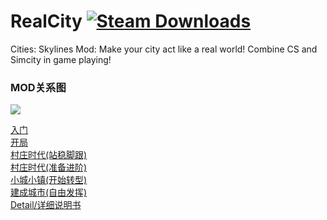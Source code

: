 ﻿# RealCity [![Steam Downloads](https://img.shields.io/steam/downloads/1192503086.svg?label=Steam%20downloads&logo=steam)](https://steamcommunity.com/sharedfiles/filedetails/?id=1192503086)
Cities: Skylines Mod: Make your city act like a real world! Combine CS and Simcity in game playing!

### MOD关系图
![](https://github.com/pcfantasy/RealCity/blob/master/img/RealCityMod%E5%85%B3%E7%B3%BB%E5%9B%BE.jpg)

[入门](https://github.com/pcfantasy/RealCity/blob/master/%E4%B8%AD%E6%96%87%E6%94%BB%E7%95%A5/%E5%85%A5%E9%97%A8.md) <br>
[开局](https://github.com/pcfantasy/RealCity/blob/master/%E4%B8%AD%E6%96%87%E6%94%BB%E7%95%A5/%E5%BC%80%E5%B1%80.md) <br>
[村庄时代(站稳脚跟)](https://github.com/pcfantasy/RealCity/blob/master/%E4%B8%AD%E6%96%87%E6%94%BB%E7%95%A5/%E6%9D%91%E5%BA%84%E6%97%B6%E4%BB%A3(%E7%AB%99%E7%A8%B3%E8%84%9A%E8%B7%9F).md) <br>
[村庄时代(准备进阶)](https://github.com/pcfantasy/RealCity/blob/master/%E4%B8%AD%E6%96%87%E6%94%BB%E7%95%A5/%E6%9D%91%E5%BA%84%E6%97%B6%E4%BB%A3(%E5%87%86%E5%A4%87%E8%BF%9B%E9%98%B6).md) <br>
[小城小镇(开始转型)](https://github.com/pcfantasy/RealCity/blob/master/%E4%B8%AD%E6%96%87%E6%94%BB%E7%95%A5/%E5%B0%8F%E5%9F%8E%E5%B0%8F%E9%95%87(%E5%BC%80%E5%A7%8B%E8%BD%AC%E5%9E%8B).md) <br>
[建成城市(自由发挥)](https://github.com/pcfantasy/RealCity/blob/master/%E4%B8%AD%E6%96%87%E6%94%BB%E7%95%A5/%E5%BB%BA%E6%88%90%E5%9F%8E%E5%B8%82(%E8%87%AA%E7%94%B1%E7%8E%A9%E6%B3%95).md) <br>
[Detail/详细说明书](https://github.com/pcfantasy/RealCity/wiki) <br>
